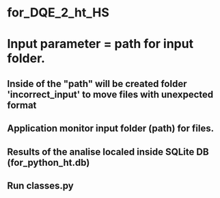 # for_DQE_2_ht_HS

# Input parameter = path for input folder.
## Inside of the "path" will be created folder 'incorrect_input' to move files with unexpected format
## Application monitor input folder (path) for files. 
## Results of the analise localed inside SQLite DB (for_python_ht.db) 
## Run classes.py